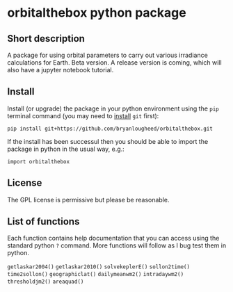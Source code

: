 # orbitalthebox python package

## Short description
A package for using orbital parameters to carry out various irradiance calculations for Earth. Beta version. A release version is coming, which will also have a jupyter notebook tutorial.

## Install
Install (or upgrade) the package in your python environment using the `pip` terminal command (you may need to [install](https://github.com/git-guides/install-git) `git` first):

`pip install git+https://github.com/bryanlougheed/orbitalthebox.git`

If the install has been successul then you should be able to import the package in python in the usual way, e.g.:

`import orbitalthebox`

## License
The GPL license is permissive but please be reasonable.

## List of functions
Each function contains help documentation that you can access using the standard python `?` command. More functions will follow as I bug test them in python.

`getlaskar2004()`
`getlaskar2010()`
`solvekeplerE()`
`sollon2time()`
`time2sollon()`
`geographiclat()`
`dailymeanwm2()`
`intradaywm2()`
`thresholdjm2()`
`areaquad()`
